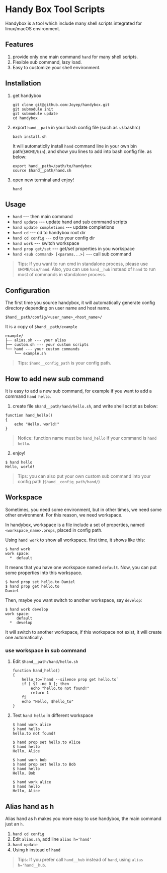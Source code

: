 
# Handy Box Tool Scripts
Handybox is a tool which include many shell scripts integrated for linux/macOS environment.


## Features
1. provide only one main command `hand` for many shell scripts.
2. Flexible sub command, lazy load.
3. Easy to customize your shell environment.

## Installation
1. get handybox
    ```
    git clone git@github.com:Joyep/handybox.git
    git submodule init
    git submodule update
    cd handybox
    ```
2. export `hand__path` in your bash config file (such as ~/.bashrc)
    ```
    bash install.sh
    ```
    It will automaticlly install `hand` command line in your own bin path(`$HOME/bin`), and show you lines to add into bash config file. as below:

    ```
    export hand__path=/path/to/handybox
    source $hand__path/hand.sh
    ```
3. open new terminal and enjoy!
   ```
   hand
   ```

## Usage
* `hand` --- then main command
* `hand update` --- update hand and sub command scripts
* `hand update completions` --- update completions
* `hand cd` --- cd to handybox root dir
* `hand cd config`  --- cd to your config dir
* `hand work` --- switch workspace
* `hand prop get/set` --- get/set properties in you workspace
* `hand <sub command> [<params...>]`  --- call sub command

> Tips: If you want to run cmd in standalone process, please use `$HOME/bin/hand`. Also, you can use `hand__hub` instead of `hand` to run most of commands in standalone process.

## Configuration
The first time you source handybox, it will automatically generate config directory depending on user name and host name.
```
$hand__path/config/<user_name>_<host_name>/
```
It is a copy of `$hand__path/example`
```
example/
├── alias.sh --- your alias
├── custom.sh --- your custom scripts
└── hand --- your custom commands
    └── example.sh
```
> Tips: `$hand__config_path` is your config path.

## How to add new sub command
It is easy to add a new sub command, for example if you want to add a command `hand hello`.
1. create file `$hand__path/hand/hello.sh`, and write shell script as below:
```
function hand_hello()
{
    echo "Hello, world!"
}
```
> Notice: function name must be `hand_hello` if your command is `hand hello`.
2. enjoy!
```
$ hand hello
Hello, world!
```
> Tips: you can also put your own custom sub command into your config path (`$hand__config_path/hand/`)


## Workspace
Sometimes, you need some environment, but in other times, we need some other environment. For this reason, we need workspace.

In handybox, workspace is a file include a set of properties, named `<workspace_name>.props`, placed in config path.

Using `hand work` to show all workspace. first time, it shows like this:
```
$ hand work
work space:
  *  default
```
It means that you have one workspace named `default`. Now, you can put some properties into this workspace.
```
$ hand prop set hello.to Daniel
$ hand prop get hello.to
Daniel
```
Then, maybe you want switch to another workspace, say `develop`:
```
$ hand work develop
work space:
     default
  *  develop
```
It will switch to another workspace, if this workspace not exist, it will create one automatically.

### use workspace in sub command
1. Edit `$hand__path/hand/hello.sh`
    ```
    function hand_hello()
    {
        hello_to=`hand --silence prop get hello.to`
        if [ $? -ne 0 ]; then
            echo "hello.to not found!"
            return 1
        fi
        echo "Hello, $hello_to"
    }
    ```
2. Test `hand hello` in different workspace
    ```
    $ hand work alice
    $ hand hello
    hello.to not found!

    $ hand prop set hello.to Alice
    $ hand hello
    Hello, Alice

    $ hand work bob
    $ hand prop set hello.to Bob
    $ hand hello
    Hello, Bob

    $ hand work alice
    $ hand hello
    Hello, Alice
    ```



## Alias hand as h
Alias hand as h makes you more easy to use handybox, the main command just an `h`.

1. `hand cd config`
2. Edit `alias.sh`, add line `alias h='hand'`
3. `hand update`
4. Using `h` instead of `hand`

> Tips: If you prefer call `hand__hub` instead of `hand`, using `alias h='hand__hub`.



